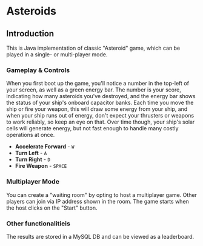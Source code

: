 # Asteroids

## Introduction

This is Java implementation of classic "Asteroid" game, which can be played in a single- or multi-player mode.

### Gameplay & Controls

When you first boot up the game, you'll notice a number in the top-left of your screen, as well as a green energy bar. The number is your score, indicating how many asteroids you've destroyed, and the energy bar shows the status of your ship's onboard capacitor banks. Each time you move the ship or fire your weapon, this will draw some energy from your ship, and when your ship runs out of energy, don't expect your thrusters or weapons to work reliably, so keep an eye on that. Over time though, your ship's solar cells will generate energy, but not fast enough to handle many costly operations at once.

- **Accelerate Forward** - `W`
- **Turn Left** - `A`
- **Turn Right** - `D`
- **Fire Weapon** - `SPACE`


### Multiplayer Mode
You can create a "waiting room" by opting to host a multiplayer game.
Other players can join via IP address shown in the room.
The game starts when the host clicks on the "Start" button.

### Other functionalitieis
The results are stored in a MySQL DB and can be viewed as a leaderboard.

